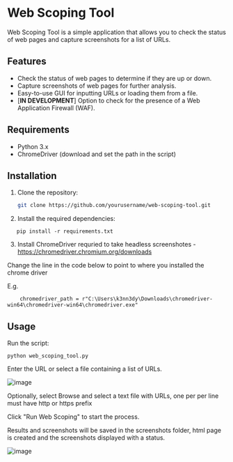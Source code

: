 # Web Scoping Tool

Web Scoping Tool is a simple application that allows you to check the status of web pages and capture screenshots for a list of URLs.

## Features

- Check the status of web pages to determine if they are up or down.
- Capture screenshots of web pages for further analysis.
- Easy-to-use GUI for inputting URLs or loading them from a file.
- [**IN DEVELOPMENT**] Option to check for the presence of a Web Application Firewall (WAF).

## Requirements

- Python 3.x
- ChromeDriver (download and set the path in the script) 

## Installation

1. Clone the repository:

   ```bash
   git clone https://github.com/yourusername/web-scoping-tool.git

2. Install the required dependencies:
```
   pip install -r requirements.txt
```
3. Install ChromeDriver requried to take headless screenshotes - https://chromedriver.chromium.org/downloads 

Change the line in the code below to point to where you installed the chrome driver

E.g.
```
    chromedriver_path = r"C:\Users\k3nn3dy\Downloads\chromedriver-win64\chromedriver-win64\chromedriver.exe"

```

## Usage
Run the script:

```
python web_scoping_tool.py
```
Enter the URL or select a file containing a list of URLs.

![image](https://github.com/d1r3w0lf81/WebScoper/assets/65041560/15e56e2e-e0f4-45ca-8b21-5b35d46ef503)


Optionally, select Browse and select a text file with URLs, one per per line must have http or https prefix

Click "Run Web Scoping" to start the process.

Results and screenshots will be saved in the screenshots folder, html page is created and the screenshots displayed with a status.

![image](https://github.com/d1r3w0lf81/WebScoper/assets/65041560/252f427e-e88c-43f3-9a60-d02aebb74a3b)

